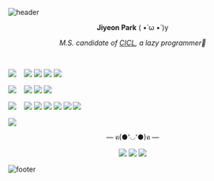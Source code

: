 ![header](https://capsule-render.vercel.app/api?type=wave&color=F7CAC9&height=70&section=header)    

<p align = "center"><b>Jiyeon Park</b> ( •̀ ω •́ )y</p>    

<p align = "center"><i>M.S. candidate of <a href="http://cctl.jnu.ac.kr">CICL</a>, a lazy programmer🐾</i></p>

</br>

<p align = "left"> <img src="https://img.shields.io/badge/Research%20Area-F7CAC9?style=for-the-badge&"/> &nbsp;&nbsp; <img src="https://img.shields.io/badge/Channel%20Coding-FF6F61?style=flat-square&"/> <img src="https://img.shields.io/badge/Deep%20Learning-D00000?style=flat-square&"/> <img src="https://img.shields.io/badge/5G%20Communication-4765DC?style=flat-square&"/> <img src="https://img.shields.io/badge/Bioinformatics-2CBF3D?style=flat-square&"/></p>

<p align = "left"> <img src="https://img.shields.io/badge/Programming%20Language-F7CAC9?style=for-the-badge&"/> &nbsp;&nbsp; <img src="https://img.shields.io/badge/c%20-%2300599C.svg?&style=flat-square&logo=c&logoColor=white"/> <img src="https://img.shields.io/badge/c++%20-%2300599C.svg?&style=flat-square&logo=c%2B%2B&logoColor=white"/> <img src="https://img.shields.io/badge/python%20-%2314354C.svg?&style=flat-square&logo=python&logoColor=white"/> </p>

<p align = "left"> <img src="https://img.shields.io/badge/Interest-F7CAC9?style=for-the-badge&"/> &nbsp;&nbsp; <img src="https://img.shields.io/badge/swift-%23FA7343.svg?&style=flat-square&logo=swift&logoColor=white"/> <img src="https://img.shields.io/badge/r-%23276DC3.svg?&style=flat-square&logo=r&logoColor=white"/> <img src="https://img.shields.io/badge/Linux-15b35b?style=flat-square&logo=Linux&logoColor=white"/> <img src="https://img.shields.io/badge/iOS-000000?style=flat-square&logo=apple&logoColor=white"/> <img src="https://img.shields.io/badge/Big%20Data-E25A1C?style=flat-square&logo=apache&logoColor=white"/> <img src="https://img.shields.io/badge/Embedded-00979D?style=flat-square&logo=arduino&logoColor=white"/> </p>

<img align="center" src="https://github-readme-stats.vercel.app/api/top-langs/?username=PParkJy&layout=compact&repo=github-readme-stats"/>

</br>

<p align = "center">— ฅ(●'◡'●)ฅ —</p>

<p align = "center"> <img src="https://img.shields.io/badge/Blog-181717?style=flat-square&logo=Github&logoColor=white&link=https://pparkjy.github.io/&"/> <img src="https://img.shields.io/badge/Instagram-E4405F?style=flat-square&logo=Instagram&logoColor=white&link=https://www.instagram.com/_jiyeoninit_/&"/> <img src="https://img.shields.io/badge/Gmail-D14836?style=flat-square&logo=Gmail&logoColor=white&link=mailto:wldus8677@gmail.com&"/> </p>

![footer](https://capsule-render.vercel.app/api?type=wave&color=92A8D1&height=70&section=footer)  







